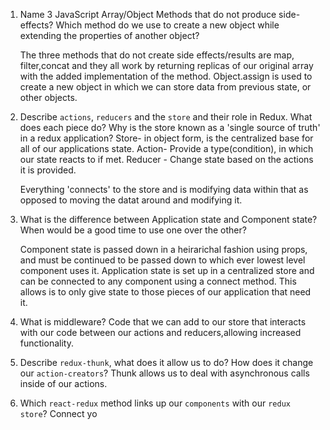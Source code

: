 1.  Name 3 JavaScript Array/Object Methods that do not produce side-effects? Which method do we use to create a new object while extending the properties of another object?

    The three methods that do not create side effects/results are map, filter,concat and they all work by returning replicas of our original array with the added implementation of the method. Object.assign is used to create a new object in which we can store data from previous state, or other objects.
1.  Describe `actions`, `reducers` and the `store` and their role in Redux. What does each piece do? Why is the store known as a 'single source of truth' in a redux application?
     Store- in object form, is the centralized base for all of our applications state.
    Action- Provide a type(condition), in which our state reacts to if met.
    Reducer - Change state based on the actions it is provided.

    Everything 'connects' to the store and is modifying data within that as opposed to moving the datat around and modifying it.

1.  What is the difference between Application state and Component state? When would be a good time to use one over the other?

       Component state is passed down in a heirarichal fashion using props, and must be continued to be passed down to which ever lowest level component uses it. Application state is set up in a centralized store and can be connected to any component using a connect method. This allows is to only give state to those pieces of our application that need it.

1.  What is middleware?
        Code that we can add to our store that interacts with our code between our actions and reducers,allowing increased functionality.

1.  Describe `redux-thunk`, what does it allow us to do? How does it change our `action-creators`?
        Thunk allows us to deal with asynchronous calls inside of our actions.

1.  Which `react-redux` method links up our `components` with our `redux store`?
        Connect yo
